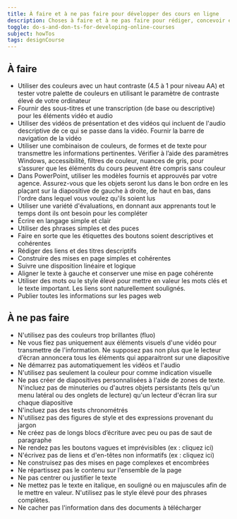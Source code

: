 ```yaml
---
title: À faire et à ne pas faire pour développer des cours en ligne
description: Choses à faire et à ne pas faire pour rédiger, concevoir et développer des cours en ligne
toggle: do-s-and-don-ts-for-developing-online-courses
subject: howTos
tags: designCourse
---
```


<div class="row">
<div class="col-md-6">

## <span class="fas fa-thumbs-up mrgn-rght-md" aria-hidden="true"></span> À faire

- Utiliser des couleurs avec un haut contraste (4.5 à 1 pour niveau AA) et tester votre palette de couleurs en utilisant le paramètre de contraste élevé de votre ordinateur
- Fournir des sous-titres et une transcription (de base ou descriptive) pour les éléments vidéo et audio
- Utiliser des vidéos de présentation et des vidéos qui incluent de l'audio descriptive de ce qui se passe dans la vidéo. Fournir la barre de navigation de la vidéo
- Utiliser une combinaison de couleurs, de formes et de texte pour transmettre les informations pertinentes. Vérifier à l’aide des paramètres Windows, accessibilité, filtres de couleur, nuances de gris, pour s’assurer que les éléments du cours peuvent être compris sans couleur
- Dans PowerPoint, utiliser les modèles fournis et approuvés par votre agence. Assurez-vous que les objets seront lus dans le bon ordre en les plaçant sur la diapositive de gauche à droite, de haut en bas, dans l'ordre dans lequel vous voulez qu'ils soient lus
- Utiliser une variété d'évaluations, en donnant aux apprenants tout le temps dont ils ont besoin pour les compléter
- Écrire en langage simple et clair
- Utiliser des phrases simples et des puces
- Faire en sorte que les étiquettes des boutons soient descriptives et cohérentes
- Rédiger des liens et des titres descriptifs
- Construire des mises en page simples et cohérentes
- Suivre une disposition linéaire et logique
- Aligner le texte à gauche et conserver une mise en page cohérente
- Utiliser des mots ou le style élevé pour mettre en valeur les mots clés et le texte important. Les liens sont naturellement soulignés.
- Publier toutes les informations sur les pages web

</div>
<div class="col-md-6">

## <span class="fas fa-thumbs-up mrgn-rght-md" aria-hidden="true"></span> À ne pas faire

- N'utilisez pas des couleurs trop brillantes (fluo)
- Ne vous fiez pas uniquement aux éléments visuels d'une vidéo pour transmettre de l'information. Ne supposez pas non plus que le lecteur d’écran annoncera tous les éléments qui apparaitront sur une diapositive
- Ne démarrez pas automatiquement les vidéos et l'audio
- N'utilisez pas seulement la couleur pour comme indication visuelle
- Ne pas créer de diapositives personnalisées à l'aide de zones de texte. N'incluez pas de minuteries ou d'autres objets persistants (tels qu'un menu latéral ou des onglets de lecture) qu'un lecteur d'écran lira sur chaque diapositive
- N'incluez pas des tests chronométrés
- N'utilisez pas des figures de style et des expressions provenant du jargon
- Ne créez pas de longs blocs d’écriture avec peu ou pas de saut de paragraphe
- Ne rendez pas les boutons vagues et imprévisibles (ex : cliquez ici)
- N'écrivez pas de liens et d'en-têtes non informatifs (ex : cliquez ici)
- Ne construisez pas des mises en page complexes et encombrées
- Ne répartissez pas le contenu sur l'ensemble de la page
- Ne pas centrer ou justifier le texte
- Ne mettez pas le texte en italique, en souligné ou en majuscules afin de le mettre en valeur. N'utilisez pas le style élevé pour des phrases complètes.
- Ne cacher pas l'information dans des documents à télécharger

</div>
</div>
